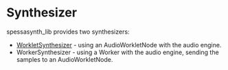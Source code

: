 # Synthesizer

spessasynth_lib provides two synthesizers:

- [WorkletSynthesizer](worklet-synthesizer.md) - using an AudioWorkletNode with the audio engine.
- WorkerSynthesizer - using a Worker with the audio engine, sending the samples to an AudioWorkletNode.